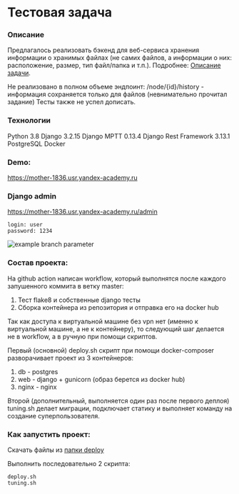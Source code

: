 # Тестовая задача
### Описание
Предлагалось реализовать бэкенд для веб-сервиса хранения информации о хранимых 
файлах (не самих файлов, а информации о них: расположение, размер, тип 
файл/папка и т.п.). Подробнее: [Описание задачи](https://github.com/robky/enrollment/blob/master/Task.md).

Не реализовано в полном объеме эндпоинт: /node/{id}/history - информация сохраняется только для файлов (невнимательно прочитал задание)
Тесты также не успел дописать.

### Технологии
Python 3.8
Django 3.2.15
Django MPTT 0.13.4
Django Rest Framework 3.13.1
PostgreSQL
Docker

### Demo:
https://mother-1836.usr.yandex-academy.ru

### Django admin
https://mother-1836.usr.yandex-academy.ru/admin
```
login: user
password: 1234
```

![example branch parameter](https://github.com/robky/enrollment/actions/workflows/enrollment.yml/badge.svg)

### Состав проекта:
На github action написан workflow, который выполнятся после каждого 
запушенного коммита в ветку master:
1. Тест flake8 и собственные django тесты
2. Сборка контейнера из репозитория и отправка его на docker hub

Так как доступа к виртуальной машине без vpn нет (именно к виртуальной 
машине, а не к контейнеру), то следующий шаг делается не в workflow, а 
в ручную при помощи скриптов. 

Первый (основной) deploy.sh скрипт при помощи docker-composer разворачивает проект 
из 3 контейнеров:
1. db - postgres
2. web - django + gunicorn (образ берется из docker hub)
3. nginx - nginx

Второй (дополнительный, выполняется один раз после первого деплоя) tuning.sh делает 
миграции, подключает статику и выполняет команду на создание суперпользователя. 

### Как запустить проект:
Скачать файлы из [папки deploy](https://github.com/robky/enrollment/tree/master/deploy)

Выполнить последовательно 2 скрипта:
```
deploy.sh
tuning.sh
```
